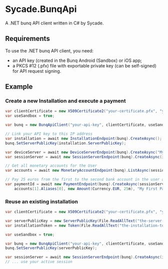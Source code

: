 # Sycade.BunqApi
A .NET bunq API client written in C# by Sycade.

## Requirements
To use the .NET bunq API client, you need:
- an API key (created in the Bunq Android (Sandbox) or iOS app;
- a PKCS #12 (.pfx) file with exportable private key (can be self-signed) for API request signing.

## Example
### Create a new Installation and execute a payment

```csharp
var clientCertificate = new X509Certificate2("your-certificate.pfx", "your-pvk-password");
var useSandbox = true;

var bunq = new BunqApiClient("your-api-key", clientCertificate, useSandbox);

// Link your API key to this IP address
var installation = await new InstallationEndpoint(bunq).CreateAsync();
bunq.SetServerPublicKey(installation.ServerPublicKey);

var deviceServer = await new DeviceServerEndpoint(bunq).CreateAsync("My First DeviceServer", installation.Token);
var sessionServer = await new SessionServerEndpoint(bunq).CreateAsync(installation.Token);

// Get all monetary accounts for the User
var accounts = await new MonetaryAccountEndpoint(bunq).ListAsync(sessionServer.User, sessionServer.Token);

// Pay 25 euros from the first to the second bank account in the user account
var paymentId = await new PaymentEndpoint(bunq).CreateAsync(sessionServer.User, accounts[0].Id,
    accounts[1].Aliases[0], new Amount(Currency.EUR, 25m), "My First Payment", sessionServer.Token);
```
### Reuse an existing installation
```csharp
var clientCertificate = new X509Certificate2("your-certificate.pfx", "your-pvk-password");

var serverPublicKey = new ServerPublicKey(File.ReadAllText("the-server-public-key.crt"));
var installationToken = new Token(File.ReadAllText("the-installation-token.txt"));

var useSandbox = true;

var bunq = new BunqApiClient("your-api-key", clientCertificate, useSandbox);
bunq.SetServerPublicKey(serverPublicKey);

var sessionServer = await new SessionServerEndpoint(bunq).CreateAsync(installationToken);
// ... use your active session
```

